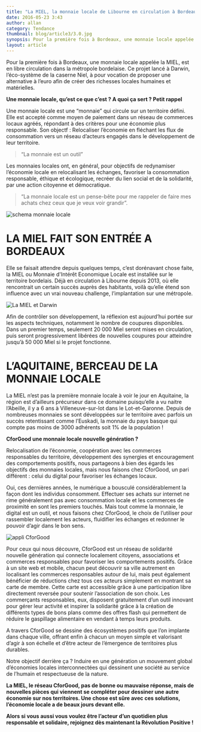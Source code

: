 ```yaml
---
title: "La MIEL, la monnaie locale de Libourne en circulation à Bordeaux"
date: 2016-05-23 3:43
author: allan
category: Tendance
thumbnail: blog/article3/3.0.jpg
synopsis: Pour la première fois à Bordeaux, une monnaie locale appelée la MIEL, est en libre circulation dans la métropole bordelaise. Le projet à été lancé à Darwin et compte bien s’étendre sur l’ensemble de la ville de Bordeaux !
layout: article
---
```


Pour la première fois à Bordeaux, une monnaie locale appelée la MIEL, est en libre circulation dans la métropole bordelaise. Ce projet lancé à Darwin, l’éco-système de la caserne Niel, à pour vocation de proposer une alternative à l’euro afin de créer des richesses locales humaines et matérielles.

**Une monnaie locale, qu’est ce que c’est ? A quoi ça sert ? Petit rappel**

Une monnaie locale est une “monnaie” qui circule sur un territoire défini. Elle est accepté comme moyen de paiement dans un réseau de commerces locaux agréés, répondant à des critères pour une économie plus responsable.
Son objectf : Relocaliser l’économie en fléchant les flux de consommation vers un réseau d’acteurs engagés dans le développement de leur territoire.

> “La monnaie est un outil”

Les monnaies locales ont, en général, pour objectifs de redynamiser l’économie locale en relocalisant les échanges, favoriser la consommation responsable, éthique et écologique, recréer du lien social et de la solidarité, par une action citoyenne et démocratique.

> “La monnaie locale est un pense-bête pour me rappeler de faire mes achats chez ceux que je veux voir grandir”.

![schema monnaie locale](../../blog/article3/3.1.jpg)

# LA MIEL FAIT SON ENTRÉE A BORDEAUX

Elle se faisait attendre depuis quelques temps, c’est dorénavant chose faite, la MIEL ou Monnaie d'Intérêt Economique Locale est installée sur le territoire bordelais.
Déjà en circulation à Libourne depuis 2013, où elle rencontrait un certain succès auprès des habitants, voilà qu’elle étend son influence avec un vrai nouveau challenge, l’implantation sur une métropole.

![La MIEL et Darwin](../../blog/article3/3.2.jpg)

Afin de contrôler son développement, la réflexion est aujourd’hui portée sur les aspects techniques, notamment le nombre de coupures disponibles. Dans un premier temps, seulement 20 000 Miel seront mises en circulation, puis seront progressivement libérées de nouvelles coupures pour atteindre jusqu’à 50 000 Miel si le projet fonctionne.

# L’AQUITAINE, BERCEAU DE LA MONNAIE LOCALE

La MIEL n’est pas la première monnaie locale à voir le jour en Aquitaine, la région est d’ailleurs précurseur dans ce domaine puisqu’elle a vu naitre l’Abeille, il y a 6 ans à Villeneuve-sur-lot dans le Lot-et-Garonne.
Depuis de nombreuses monnaies se sont développées sur le territoire avec parfois un succès retentissant comme l’Euskadi, la monnaie du pays basque qui compte pas moins de 3000 adhérents soit 1% de la population !

**CforGood une monnaie locale nouvelle génération ?**

Relocalisation de l’économie, coopération avec les commerces responsables du territoire, développement des synergies et encouragement des comportements positifs, nous partageons à bien des égards les objectifs des monnaies locales, mais nous faisons chez CforGood, un pari différent : celui du digital pour favoriser les échanges locaux.

Oui, ces dernières années, le numérique a bousculé considérablement la façon dont les individus consomment. Effectuer ses achats sur internet ne rime généralement pas avec consommation locale et les commerces de proximité en sont les premiers touchés.
Mais tout comme la monnaie, le digital est un outil, et nous faisons chez CforGood, le choix de l’utiliser pour rassembler localement les acteurs, fluidifier les échanges et redonner le pouvoir d’agir dans le bon sens.

![appli CforGood](../../blog/article3/3.3.jpg)

Pour ceux qui nous découvre, CforGood est un réseau de solidarité nouvelle génération qui connecte localement citoyens, associations et commerces responsables pour favoriser les comportements positifs.
Grâce à un site web et mobile, chacun peut découvrir sa ville autrement en localisant les commerces responsables autour de lui, mais peut également bénéficier de réductions chez tous ces acteurs simplement en montrant sa carte de membre. Cette carte est accessible grâce à une participation libre directement reversée pour soutenir l’association de son choix.
Les commerçants responsables, eux, disposent gratuitement d’un outil innovant pour gérer leur activité et inspirer la solidarité grâce à la création de différents types de bons plans comme des offres flash qui permettent de réduire le gaspillage alimentaire en vendant à temps leurs produits.

A travers CforGood se dessine des écosystèmes positifs que l’on implante dans chaque ville, offrant enfin à chacun un moyen simple et valorisant d’agir à son échelle et d’être acteur de l’émergence de territoires plus durables.

Notre objectif derrière ça ? Induire en une génération un mouvement global d’économies locales interconnectées qui dessinent une société au service de l’humain et respectueuse de la nature.


**La MIEL, le réseau CforGood, pas de bonne ou mauvaise réponse, mais de nouvelles pièces qui viennent se compléter pour dessiner une autre économie sur nos territoires. Une chose est sûre avec ces solutions, l’économie locale a de beaux jours devant elle.**

**Alors si vous aussi vous voulez être l’acteur d’un quotidien plus responsable et solidaire, rejoignez dès maintenant la Révolution Positive !**